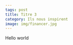 ```yaml
---
tags: post
title: Titre 3
category: Ils nous inspirent
image: img/financer.jpg
---
```

Hello world

